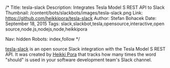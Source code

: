 /*
Title: tesla-slack
Description: Integrates Tesla Model S REST API to Slack
Thumbnail: /content/bots/slackbots/images/tesla-slack.png
Link: https://github.com/heikkipora/tesla-slack
Author: Stefan Bohacek
Date: September 18, 2015
Tags: slack,slackbot,tesla,opensource,interactive,open source,node.js,nodejs,node,heikkipora

Nav: hidden
Robots: index,follow
*/

[tesla-slack](https://github.com/heikkipora/tesla-slack) is an open source Slack integration with the Tesla Model S REST API. It was created by [Heikki Pora](https://github.com/heikkipora) that tracks how many times the word "should" is used in your software development team's Slack channel.